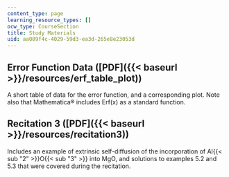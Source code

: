 ```yaml
---
content_type: page
learning_resource_types: []
ocw_type: CourseSection
title: Study Materials
uid: aa089f4c-4029-59d3-ea3d-265e8e23053d
---
```


Error Function Data ([PDF]({{< baseurl >}}/resources/erf_table_plot))
---------------------------------------------------------------------

A short table of data for the error function, and a corresponding plot. Note also that Mathematica® includes Erf(x) as a standard function.

Recitation 3 ([PDF]({{< baseurl >}}/resources/recitation3))
-----------------------------------------------------------

Includes an example of extrinsic self-diffusion of the incorporation of Al{{< sub "2" >}}O{{< sub "3" >}} into MgO, and solutions to examples 5.2 and 5.3 that were covered during the recitation.
